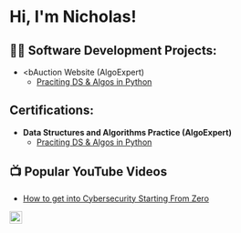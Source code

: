 <h1>Hi, I'm Nicholas! 

<h2>👨‍💻 Software Development Projects:</h2>

- <bAuction Website (AlgoExpert)</b>
  - [Praciting DS & Algos in Python](https://github.com/NicholasMourning/AuctionWebsite)

<h2> Certifications:</h2>

- <b>Data Structures and Algorithms Practice (AlgoExpert)</b>
  - [Praciting DS & Algos in Python](https://github.com/joshmadakor1/Algorithms-Practice)


<h2>📺 Popular YouTube Videos</h2>

- [How to get into Cybersecurity Starting From Zero](https://www.youtube.com/watch?v=a83ASGn_V_s)


[<img align="left" alt="JoshMadakor | LinkedIn" width="22px" src="https://cdn.jsdelivr.net/npm/simple-icons@v3/icons/linkedin.svg" />][linkedin]

[linkedin]: https://www.linkedin.com/in/nicholas-mourning-358946266/
